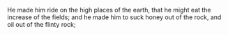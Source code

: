 He made him ride on the high places of the earth, that he might eat the increase of the fields; and he made him to suck honey out of the rock, and oil out of the flinty rock;

